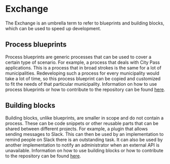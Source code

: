 # Exchange

The Exchange is an umbrella term to refer to  blueprints and building blocks, which can be used to speed up
development.

## Process blueprints

Process blueprints are generic processes that can be used to cover a certain type of scenario. For example, a process
that deals with City Pass applications. This is a process that in broad strokes is the same for a lot of municipalities.
Redeveloping such a process for every municipality would take a lot of time, so this process blueprint can be copied
and customized to fit the needs of that particular municipality. Information on how to use
process blueprints or how to contribute to the repository can be found [here](blueprints.md).

## Building blocks

Building blocks, unlike blueprints, are smaller in scope and do not contain a process. These can be code snippets or
other reusable parts that can be shared between different projects. For example, a plugin that allows sending messages
to Slack. This can then be used by an implementation to remind people on Slack there is an outstanding task. It can also
be used by another implementation to notify an administrator when an external API is unavailable. Information on how to
use building blocks or how to contribute to the repository can be found [here](building-blocks.md).